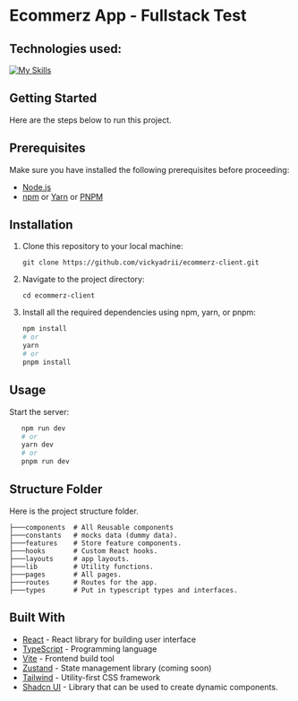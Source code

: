 # Ecommerz App - Fullstack Test 

## Technologies used:

[![My Skills](https://skillicons.dev/icons?i=react,ts,vite,tailwind)](https://skillicons.dev)

## Getting Started

Here are the steps below to run this project.

## Prerequisites

Make sure you have installed the following prerequisites before proceeding:

- [Node.js](https://nodejs.org/)
- [npm](https://www.npmjs.com/) or [Yarn](https://yarnpkg.com/) or [PNPM](https://pnpm.io/)

## Installation

1. Clone this repository to your local machine:

   `git clone https://github.com/vickyadrii/ecommerz-client.git`

2. Navigate to the project directory:

   `cd ecommerz-client`

3. Install all the required dependencies using npm, yarn, or pnpm:
   ```bash
   npm install
   # or
   yarn
   # or
   pnpm install
   ```

## Usage

Start the server:

```bash
   npm run dev
   # or
   yarn dev
   # or
   pnpm run dev

```

## Structure Folder
Here is the project structure folder.

```src
├───components  # All Reusable components
├───constants   # mocks data (dummy data).
├───features    # Store feature components.
├───hooks       # Custom React hooks.
├───layouts     # app layouts.
├───lib         # Utility functions.
├───pages       # All pages.
├───routes      # Routes for the app.
├───types       # Put in typescript types and interfaces.
```

## Built With

- [React](https://react.dev/) - React library for building user interface
- [TypeScript](https://www.typescriptlang.org/) - Programming language
- [Vite](https://vitejs.dev/guide/) - Frontend build tool
- [Zustand](https://zustand-demo.pmnd.rs/) - State management library (coming soon)
- [Tailwind](https://tailwindcss.com/) - Utility-first CSS framework
- [Shadcn UI](https://ui.shadcn.com/) - Library that can be used to create dynamic components.






